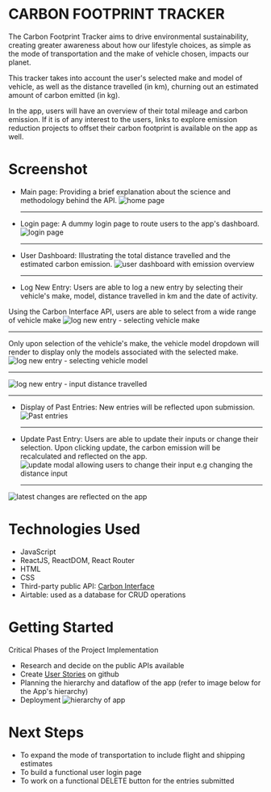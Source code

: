 # CARBON FOOTPRINT TRACKER

The Carbon Footprint Tracker aims to drive environmental sustainability, creating greater awareness about how our lifestyle choices, as simple as the mode of transportation and the make of vehicle chosen, impacts our planet.

This tracker takes into account the user's selected make and model of vehicle, as well as the distance travelled (in km), churning out an estimated amount of carbon emitted (in kg).

In the app, users will have an overview of their total mileage and carbon emission. If it is of any interest to the users, links to explore emission reduction projects to offset their carbon footprint is available on the app as well.

# Screenshot

- Main page: Providing a brief explanation about the science and methodology behind the API.
  ![home page](src/screenshots/main-page-2.png)

  ***

- Login page: A dummy login page to route users to the app's dashboard.
  ![login page](src/screenshots/login-page.png)

  ***

- User Dashboard: Illustrating the total distance travelled and the estimated carbon emission.
  ![user dashboard with emission overview](src/screenshots/dashboard.png)

  ***

- Log New Entry: Users are able to log a new entry by selecting their vehicle's make, model, distance travelled in km and the date of activity.

Using the Carbon Interface API, users are able to select from a wide range of vehicle make
![log new entry - selecting vehicle make](src/screenshots/form-1.png)

---

Only upon selection of the vehicle's make, the vehicle model dropdown will render to display only the models associated with the selected make.
![log new entry - selecting vehicle model](src/screenshots/form-2.png)

---

![log new entry - input distance travelled](src/screenshots/form-3.png)

---

- Display of Past Entries: New entries will be reflected upon submission.
  ![Past entries](src/screenshots/entries.png)

  ***

- Update Past Entry: Users are able to update their inputs or change their selection. Upon clicking update, the carbon emission will be recalculated and reflected on the app.
  ![update modal allowing users to change their input e.g changing the distance input](src/screenshots/update-entry.png)

  ***

![latest changes are reflected on the app](src/screenshots/updated-entry.png)

# Technologies Used

- JavaScript
- ReactJS, ReactDOM, React Router
- HTML
- CSS
- Third-party public API: [Carbon Interface](https://docs.carboninterface.com/#/)
- Airtable: used as a database for CRUD operations

# Getting Started

Critical Phases of the Project Implementation

- Research and decide on the public APIs available
- Create [User Stories](https://github.com/users/samanthatan01/projects/1) on github
- Planning the hierarchy and dataflow of the app (refer to image below for the App's hierarchy)
- Deployment
  ![hierarchy of app](src/screenshots/Hierarchy.png)

# Next Steps

- To expand the mode of transportation to include flight and shipping estimates
- To build a functional user login page
- To work on a functional DELETE button for the entries submitted
